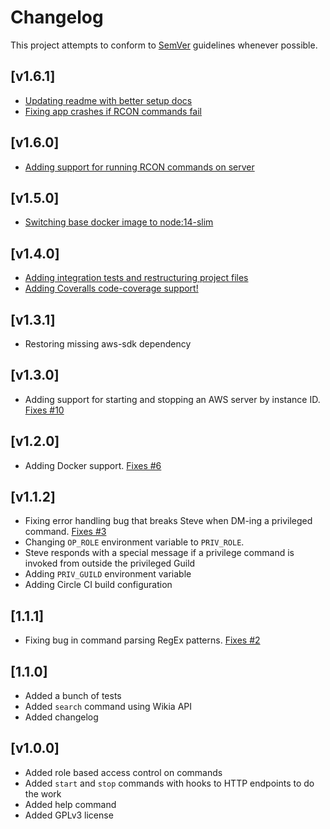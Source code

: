 # Changelog
This project attempts to conform to [SemVer](https://semver.org/) guidelines whenever possible.

## [v1.6.1]
* [Updating readme with better setup docs](https://github.com/Ubunfu/mc-steve/pull/29)
* [Fixing app crashes if RCON commands fail]()

## [v1.6.0]
* [Adding support for running RCON commands on server](https://github.com/Ubunfu/mc-steve/pull/26)

## [v1.5.0]
* [Switching base docker image to node:14-slim](https://github.com/Ubunfu/mc-steve/pull/23)

## [v1.4.0]
* [Adding integration tests and restructuring project files](https://github.com/Ubunfu/mc-steve/pull/19)
* [Adding Coveralls code-coverage support!](https://github.com/Ubunfu/mc-steve/pull/20)

## [v1.3.1]
* Restoring missing aws-sdk dependency

## [v1.3.0]
* Adding support for starting and stopping an AWS server by instance ID. [Fixes #10](https://github.com/Ubunfu/mc-steve/issues/10)

## [v1.2.0]
* Adding Docker support.  [Fixes #6](https://github.com/Ubunfu/mc-steve/issues/6)

## [v1.1.2]
* Fixing error handling bug that breaks Steve when DM-ing a privileged command.  [Fixes #3](https://github.com/Ubunfu/mc-steve/issues/3)
* Changing `OP_ROLE` environment variable to `PRIV_ROLE`.
* Steve responds with a special message if a privilege command is invoked from outside the privileged Guild
* Adding `PRIV_GUILD` environment variable
* Adding Circle CI build configuration

## [1.1.1]
* Fixing bug in command parsing RegEx patterns. [Fixes #2](https://github.com/Ubunfu/mc-steve/issues/2)

## [1.1.0]
* Added a bunch of tests
* Added `search` command using Wikia API
* Added changelog

## [v1.0.0]
* Added role based access control on commands
* Added `start` and `stop` commands with hooks to HTTP endpoints to do the work
* Added help command
* Added GPLv3 license
